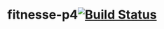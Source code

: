 fitnesse-p4[![Build Status](https://travis-ci.org/AIM360/fitnesse-p4.png)](https://travis-ci.org/AIM360/fitnesse-p4)
===========

